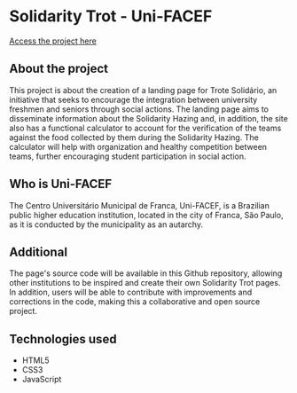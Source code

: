 # Solidarity Trot - Uni-FACEF
 
<a href="https://ghbmachado.github.io/landingpage-solidaritytrot/">Access the project here</a></p>

## About the project

This project is about the creation of a landing page for Trote Solidário, an initiative that seeks to encourage the integration between university freshmen and seniors through social actions. The landing page aims to disseminate information about the Solidarity Hazing and, in addition, the site also has a functional calculator to account for the verification of the teams against the food collected by them during the Solidarity Hazing. The calculator will help with organization and healthy competition between teams, further encouraging student participation in social action.

## Who is Uni-FACEF
The Centro Universitário Municipal de Franca, Uni-FACEF, is a Brazilian public higher education institution, located in the city of Franca, São Paulo, as it is conducted by the municipality as an autarchy.

## Additional

The page's source code will be available in this Github repository, allowing other institutions to be inspired and create their own Solidarity Trot pages. In addition, users will be able to contribute with improvements and corrections in the code, making this a collaborative and open source project.

## Technologies used
- HTML5
- CSS3
- JavaScript
